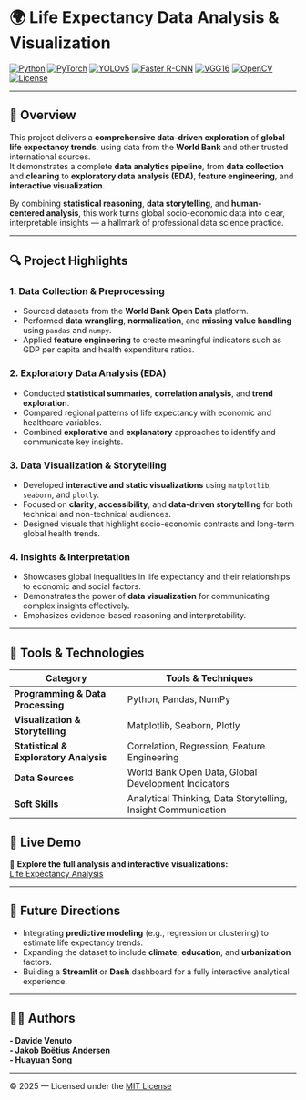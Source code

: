# 🌍 Life Expectancy Data Analysis & Visualization  

[![Python](https://img.shields.io/badge/Python-3.10%2B-blue.svg)](https://www.python.org/)
[![PyTorch](https://img.shields.io/badge/Deep--Learning-PyTorch-ee4c2c.svg)](https://pytorch.org/)
[![YOLOv5](https://img.shields.io/badge/Detection-YOLOv5-FF6600.svg)](https://github.com/ultralytics/yolov5)
[![Faster R-CNN](https://img.shields.io/badge/Detection-Faster_R--CNN-6f42c1.svg)](https://pytorch.org/vision/stable/models.html#faster-r-cnn)
[![VGG16](https://img.shields.io/badge/CNN-VGG16-008080.svg)](https://pytorch.org/vision/stable/models.html#vgg)
[![OpenCV](https://img.shields.io/badge/Vision-OpenCV-0055FF.svg)](https://opencv.org/)
[![License](https://img.shields.io/badge/License-MIT-lightgrey.svg)](LICENSE)

---

## 🧭 Overview

This project delivers a **comprehensive data-driven exploration** of **global life expectancy trends**, using data from the **World Bank** and other trusted international sources.  
It demonstrates a complete **data analytics pipeline**, from **data collection** and **cleaning** to **exploratory data analysis (EDA)**, **feature engineering**, and **interactive visualization**.

By combining **statistical reasoning**, **data storytelling**, and **human-centered analysis**, this work turns global socio-economic data into clear, interpretable insights — a hallmark of professional data science practice.

---

## 🔍 Project Highlights

### **1. Data Collection & Preprocessing**
- Sourced datasets from the **World Bank Open Data** platform.  
- Performed **data wrangling**, **normalization**, and **missing value handling** using `pandas` and `numpy`.  
- Applied **feature engineering** to create meaningful indicators such as GDP per capita and health expenditure ratios.

### **2. Exploratory Data Analysis (EDA)**
- Conducted **statistical summaries**, **correlation analysis**, and **trend exploration**.  
- Compared regional patterns of life expectancy with economic and healthcare variables.  
- Combined **explorative** and **explanatory** approaches to identify and communicate key insights.

### **3. Data Visualization & Storytelling**
- Developed **interactive and static visualizations** using `matplotlib`, `seaborn`, and `plotly`.  
- Focused on **clarity**, **accessibility**, and **data-driven storytelling** for both technical and non-technical audiences.  
- Designed visuals that highlight socio-economic contrasts and long-term global health trends.

### **4. Insights & Interpretation**
- Showcases global inequalities in life expectancy and their relationships to economic and social factors.  
- Demonstrates the power of **data visualization** for communicating complex insights effectively.  
- Emphasizes evidence-based reasoning and interpretability.

---

## 🧠 Tools & Technologies

| Category | Tools & Techniques |
|-----------|--------------------|
| **Programming & Data Processing** | Python, Pandas, NumPy |
| **Visualization & Storytelling** | Matplotlib, Seaborn, Plotly |
| **Statistical & Exploratory Analysis** | Correlation, Regression, Feature Engineering |
| **Data Sources** | World Bank Open Data, Global Development Indicators |
| **Soft Skills** | Analytical Thinking, Data Storytelling, Insight Communication |


## 🚀 Live Demo

🔗 **Explore the full analysis and interactive visualizations:**  
[Life Expectancy Analysis](https://thedingodile.github.io/jekyll/update/2023/05/01/Life_expectancy.html)

---

## 🧩 Future Directions

- Integrating **predictive modeling** (e.g., regression or clustering) to estimate life expectancy trends.  
- Expanding the dataset to include **climate**, **education**, and **urbanization** factors.  
- Building a **Streamlit** or **Dash** dashboard for a fully interactive analytical experience.  

---


## 👩‍💻 Authors

**- Davide Venuto**  
**- Jakob Boëtius Andersen**  
**- Huayuan Song**

---

© 2025 — Licensed under the [MIT License](LICENSE)

